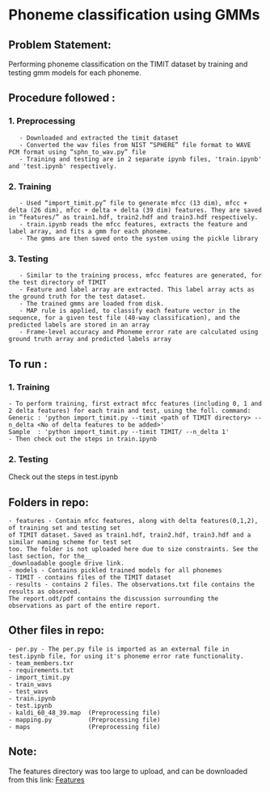 # Phoneme classification using GMMs

## Problem Statement:
Performing phoneme classification on the TIMIT dataset by training and testing gmm models for each phoneme.

## Procedure followed :
### 1. Preprocessing
       - Downloaded and extracted the timit dataset
       - Converted the wav files from NIST “SPHERE” file format to WAVE PCM format using “sphn_to_wav.py” file
       - Training and testing are in 2 separate ipynb files, 'train.ipynb' and 'test.ipynb' respectively.

### 2. Training
       - Used “import_timit.py” file to generate mfcc (13 dim), mfcc + delta (26 dim), mfcc + delta + delta (39 dim) features. They are saved in “features/” as train1.hdf, train2.hdf and train3.hdf respectively.
       - train.ipynb reads the mfcc features, extracts the feature and label array, and fits a gmm for each phoneme. 
       - The gmms are then saved onto the system using the pickle library 

### 3. Testing
       - Similar to the training process, mfcc features are generated, for the test directory of TIMIT
       - Feature and label array are extracted. This label array acts as the ground truth for the test dataset.
       - The trained gmms are loaded from disk. 
       - MAP rule is applied, to classify each feature vector in the sequence, for a given test file (40-way classification), and the predicted labels are stored in an array
       - Frame-level accuracy and Phoneme error rate are calculated using ground truth array and predicted labels array

## To run :
### 1. Training
    - To perform training, first extract mfcc features (including 0, 1 and 2 delta features) for each train and test, using the foll. command:
	Generic : 'python import_timit.py --timit <path of TIMIT directory> --n_delta <No of delta features to be added>'
	Sample  : 'python import_timit.py --timit TIMIT/ --n_delta 1'
    - Then check out the steps in train.ipynb

### 2. Testing
Check out the steps in test.ipynb

## Folders in repo:
    - features - Contain mfcc features, along with delta features(0,1,2), of training set and testing set  
    of TIMIT dataset. Saved as train1.hdf, train2.hdf, train3.hdf and a similar naming scheme for test set  
    too. The folder is not uploaded here due to size constraints. See the last section, for the__  
    _downloadable google drive link.
    - models - Contains pickled trained models for all phonemes
    - TIMIT - contains files of the TIMIT dataset
    - results - contains 2 files. The observations.txt file contains the results as observed.   
    The report.odt/pdf contains the discussion surrounding the observations as part of the entire report.

## Other files in repo:
    - per.py - The per.py file is imported as an external file in test.ipynb file, for using it's phoneme error rate functionality.
    - team_members.txr
    - requirements.txt
    - import_timit.py
    - train_wavs
    - test_wavs 
    - train.ipynb
    - test.ipynb
    - kaldi_60_48_39.map  (Preprocessing file) 
    - mapping.py          (Preprocessing file) 
    - maps                (Preprocessing file)

## Note:
The features directory was too large to upload, and can be downloaded from this link:
[Features](https://drive.google.com/open?id=1za_LjJMtHfzVfMJY0jTZs49tGsaqdc3c)
